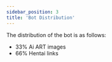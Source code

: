 ```yaml
---
sidebar_position: 3
title: 'Bot Distribution'
---
```


The distribution of the bot is as follows:
* 33% Ai ART images
* 66% Hentai links